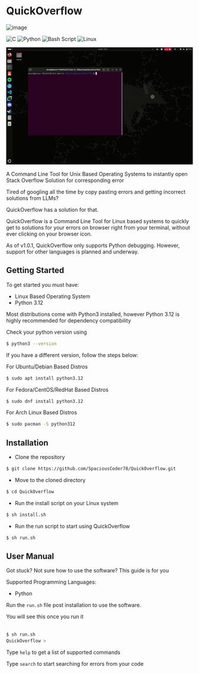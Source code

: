 # QuickOverflow



![image](https://github.com/user-attachments/assets/f717ccc0-c2b5-43b6-b8c9-bb305e4dcfbb)


![C](https://img.shields.io/badge/c-%2300599C.svg?style=for-the-badge&logo=c&logoColor=white)
![Python](https://img.shields.io/badge/python-3670A0?style=for-the-badge&logo=python&logoColor=ffdd54)
![Bash Script](https://img.shields.io/badge/bash_script-%23121011.svg?style=for-the-badge&logo=gnu-bash&logoColor=white)
![Linux](https://img.shields.io/badge/Linux-FCC624?style=for-the-badge&logo=linux&logoColor=black)

![image](https://github.com/SpaciousCoder78/QuickOverflow/blob/main/.github/img/demo.gif?raw=true)

A Command Line Tool for Unix Based Operating Systems to instantly open Stack Overflow Solution for corresponding error

Tired of googling all the time by copy pasting errors and getting incorrect solutions from LLMs?

QuickOverflow has a solution for that.

QuickOverflow is a Command Line Tool for Linux based systems to quickly get to solutions for your errors on browser right from your terminal, without ever clicking on your browser icon.

As of v1.0.1, QuickOverflow only supports Python debugging. However, support for other languages is planned and underway.

## Getting Started

To get started you must have:

- Linux Based Operating System
- Python 3.12

Most distributions come with Python3 installed, however Python 3.12 is highly recommended for dependency compatibility

Check your python version using

```sh
$ python3 --version
```
If you have a different version, follow the steps below:

For Ubuntu/Debian Based Distros

```sh
$ sudo apt install python3.12
```

For Fedora/CentOS/RedHat Based Distros

```sh
$ sudo dnf install python3.12
```

For Arch Linux Based Distros

```sh
$ sudo pacman -S python312
```

## Installation

- Clone the repository 

```sh
$ git clone https://github.com/SpaciousCoder78/QuickOverflow.git
```

- Move to the cloned directory

```sh
$ cd QuickOverflow
```

- Run the install script on your Linux system

```sh
$ sh install.sh
```

- Run the run script to start using QuickOverflow

```sh
$ sh run.sh
```

## User Manual

Got stuck? Not sure how to use the software? This guide is for you

Supported Programming Languages:

- Python

Run the `run.sh` file post installation to use the software.

You will see this once you run it

```sh

$ sh run.sh
QuickOverflow >

```
Type `help` to get a list of supported commands

Type `search` to start searching for errors from your code


